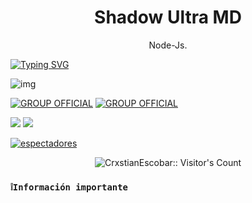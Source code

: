 <h1 align="center">Shadow Ultra MD</h1>
 <p align="center">Node-Js.</p>
</p>

<a href="https://git.io/typing-svg"><img src="https://readme-typing-svg.demolab.com?font=Oswald&weight=300&size=37&duration=3000&pause=100&color=000000&background=FFC9C5&center=true&vCenter=true&repeat=true&random=FALSO&width=560&height=90&lines=Criss.Vx+lanzó+la+mejor+versión+3.0.0;De+Shadow+Ultra+MD;Con+nuevos+comandos+y+mejoras;Shadow+El+Mejor+Bot+De+WhatsApp" alt="Typing SVG"/></a>

![img](https://files.catbox.moe/e4qg5o.jpg)

[![GROUP OFFICIAL](https://img.shields.io/badge/WhatsApp%20grupo-25D366?style=for-the-badge&logo=whatsapp&logoColor=white)](https://chat.whatsapp.com/GqKwwoV2JJaJDP2SL7SddX) [![GROUP OFFICIAL](https://img.shields.io/badge/WhatsApp%20channel-25D366?style=for-the-badge&logo=whatsapp&logoColor=white)](https://whatsapp.com/channel/0029VaJxgcB0bIdvuOwKTM2Y)

<a href="https://api.whatsapp.com/send/?phone=+51927238856&text=Hola 👋 soporte de Shadow Bot &type=phone_number&app_absent=0" target="blank"><img src="https://img.shields.io/badge/Whatsapp-30302f?style=flat&logo=whatsapp" /></a>
 <a href="http://www.instagram.com/usxr.crxxs" target="blank"><img src="https://img.shields.io/badge/Instagram-30302f?style=flat&logo=instagram" /></a>

<a href="https://github.com/CrxstianEscobar/ShadowBot-MDv3/watchers"><img title="espectadores" src="https://img.shields.io/github/watchers/CrxstianEscobar/ShadowBot-MDv3?label=Espectadores&style=social"></a>
</p>

</p>
<p align="center"><img src="https://profile-counter.glitch.me/{ShadowBot-MDv3}/count.svg" alt="CrxstianEscobar:: Visitor's Count" /></p>

</p>

### **`❕️Información importante`**